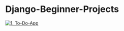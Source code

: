 # Django-Beginner-Projects

[![1. To-Do-App](https://img.shields.io/badge/my_portfolio-000?style=for-the-badge&logo=ko-fi&logoColor=white)](https://github.com/kavindu-vk/To-Do-App----Django.git)
